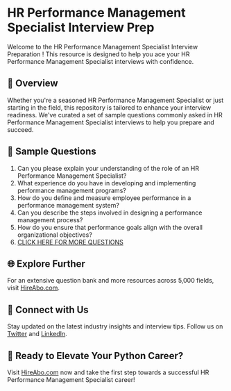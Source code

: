 # HR Performance Management Specialist Interview Prep

Welcome to the HR Performance Management Specialist Interview Preparation ! This resource is designed to help you ace your HR Performance Management Specialist interviews with confidence.

## 🚀 Overview

Whether you're a seasoned HR Performance Management Specialist or just starting in the field, this repository is tailored to enhance your interview readiness. We've curated a set of sample questions commonly asked in HR Performance Management Specialist interviews to help you prepare and succeed.

## 📝 Sample Questions

1. Can you please explain your understanding of the role of an HR Performance Management Specialist?
2. What experience do you have in developing and implementing performance management programs?
3. How do you define and measure employee performance in a performance management system?
4. Can you describe the steps involved in designing a performance management process?
5. How do you ensure that performance goals align with the overall organizational objectives?
6. [CLICK HERE FOR MORE QUESTIONS](https://hireabo.com/job/1_1_42/HR%20Performance%20Management%20Specialist)

## 🌐 Explore Further

For an extensive question bank and more resources across 5,000 fields, visit [HireAbo.com](https://www.hireabo.com).

## 📱 Connect with Us

Stay updated on the latest industry insights and interview tips. Follow us on [Twitter](https://twitter.com/hireabo) and [LinkedIn](https://www.linkedin.com/in/hire-abo-3609972a8/).

## 🚀 Ready to Elevate Your Python Career?

Visit [HireAbo.com](https://www.hireabo.com) now and take the first step towards a successful HR Performance Management Specialist career!